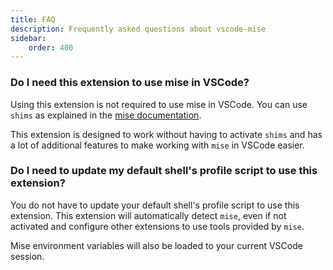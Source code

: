 ```yaml
---
title: FAQ
description: Frequently asked questions about vscode-mise
sidebar:
    order: 400
---
```


### Do I need this extension to use mise in VSCode?

Using this extension is not required to use mise in VSCode. You can use `shims` as explained in the [mise documentation](https://mise.jdx.dev/ide-integration.html). 

This extension is designed to work without having to activate `shims` and has a lot of additional features to make working with `mise` in VSCode easier.

### Do I need to update my default shell's profile script to use this extension?

You do not have to update your default shell's profile script to use this extension. This extension will automatically detect `mise`, even if not activated and configure other extensions to use tools provided by `mise`.

Mise environment variables will also be loaded to your current VSCode session.

